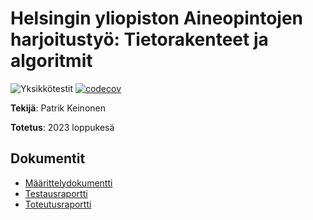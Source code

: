# Helsingin yliopiston Aineopintojen harjoitustyö: Tietorakenteet ja algoritmit

![Yksikkötestit](https://github.com/hypatrik/tiralabra/workflows/Tests/badge.svg) [![codecov](https://codecov.io/gh/hypatrik/tiralabra/graph/badge.svg?token=7ZZPBK2MC3)](https://codecov.io/gh/hypatrik/tiralabra)


**Tekijä**: Patrik Keinonen

**Totetus**: 2023 loppukesä

## Dokumentit
* [Määrittelydokumentti](m%C3%A4%C3%A4rittelydokumentti.md)
* [Testausraportti](testausraportti.md)
* [Toteutusraportti](toteusraportti.md)